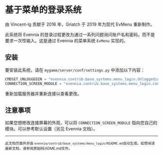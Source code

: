 # 基于菜单的登录系统

由 Vincent-lg 贡献于 2016 年，Griatch 于 2019 年为现代 EvMenu 重新制作。

此系统将 Evennia 的登录过程更改为通过一系列问题询问账户名和密码，而不是要求一次性输入。这是通过 Evennia 的菜单系统 `EvMenu` 实现的。

## 安装

要安装此系统，请在 `mygame/server/conf/settings.py` 中添加以下内容：

```python
CMDSET_UNLOGGEDIN = "evennia.contrib.base_systems.menu_login.UnloggedinCmdSet"
CONNECTION_SCREEN_MODULE = "evennia.contrib.base_systems.menu_login.connection_screens"
```

重新加载服务器并重新连接以查看更改。

## 注意事项

如果您想修改连接屏幕的外观，可以将 `CONNECTION_SCREEN_MODULE` 指向您自己的模块。可以参考默认设置（另见 Evennia 文档）。


----

<small>此文档页面并非由 `evennia/contrib/base_systems/menu_login/README.md`自动生成。如想阅读最新文档，请参阅原始README.md文件。</small>
